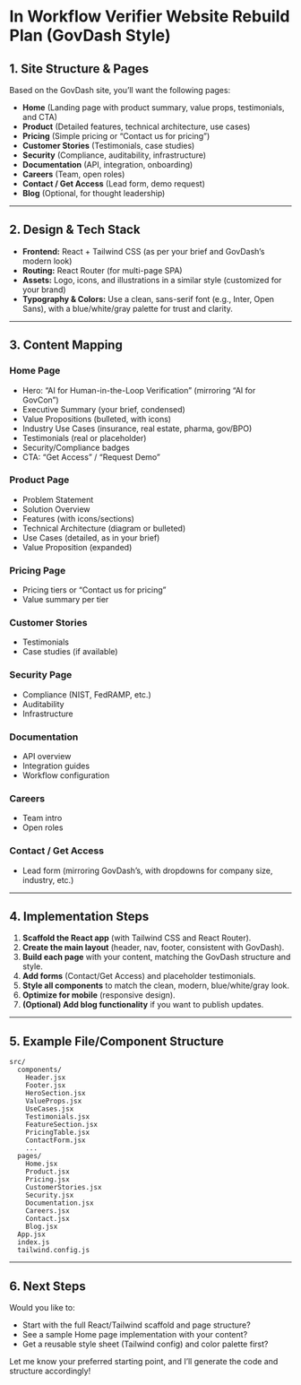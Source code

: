 # In Workflow Verifier Website Rebuild Plan (GovDash Style)

## 1. Site Structure & Pages

Based on the GovDash site, you’ll want the following pages:

- **Home** (Landing page with product summary, value props, testimonials, and CTA)
- **Product** (Detailed features, technical architecture, use cases)
- **Pricing** (Simple pricing or “Contact us for pricing”)
- **Customer Stories** (Testimonials, case studies)
- **Security** (Compliance, auditability, infrastructure)
- **Documentation** (API, integration, onboarding)
- **Careers** (Team, open roles)
- **Contact / Get Access** (Lead form, demo request)
- **Blog** (Optional, for thought leadership)

---

## 2. Design & Tech Stack

- **Frontend:** React + Tailwind CSS (as per your brief and GovDash’s modern look)
- **Routing:** React Router (for multi-page SPA)
- **Assets:** Logo, icons, and illustrations in a similar style (customized for your brand)
- **Typography & Colors:** Use a clean, sans-serif font (e.g., Inter, Open Sans), with a blue/white/gray palette for trust and clarity.

---

## 3. Content Mapping

### Home Page
- Hero: “AI for Human-in-the-Loop Verification” (mirroring “AI for GovCon”)
- Executive Summary (your brief, condensed)
- Value Propositions (bulleted, with icons)
- Industry Use Cases (insurance, real estate, pharma, gov/BPO)
- Testimonials (real or placeholder)
- Security/Compliance badges
- CTA: “Get Access” / “Request Demo”

### Product Page
- Problem Statement
- Solution Overview
- Features (with icons/sections)
- Technical Architecture (diagram or bulleted)
- Use Cases (detailed, as in your brief)
- Value Proposition (expanded)

### Pricing Page
- Pricing tiers or “Contact us for pricing”
- Value summary per tier

### Customer Stories
- Testimonials
- Case studies (if available)

### Security Page
- Compliance (NIST, FedRAMP, etc.)
- Auditability
- Infrastructure

### Documentation
- API overview
- Integration guides
- Workflow configuration

### Careers
- Team intro
- Open roles

### Contact / Get Access
- Lead form (mirroring GovDash’s, with dropdowns for company size, industry, etc.)

---

## 4. Implementation Steps

1. **Scaffold the React app** (with Tailwind CSS and React Router).
2. **Create the main layout** (header, nav, footer, consistent with GovDash).
3. **Build each page** with your content, matching the GovDash structure and style.
4. **Add forms** (Contact/Get Access) and placeholder testimonials.
5. **Style all components** to match the clean, modern, blue/white/gray look.
6. **Optimize for mobile** (responsive design).
7. **(Optional) Add blog functionality** if you want to publish updates.

---

## 5. Example File/Component Structure

```
src/
  components/
    Header.jsx
    Footer.jsx
    HeroSection.jsx
    ValueProps.jsx
    UseCases.jsx
    Testimonials.jsx
    FeatureSection.jsx
    PricingTable.jsx
    ContactForm.jsx
    ...
  pages/
    Home.jsx
    Product.jsx
    Pricing.jsx
    CustomerStories.jsx
    Security.jsx
    Documentation.jsx
    Careers.jsx
    Contact.jsx
    Blog.jsx
  App.jsx
  index.js
  tailwind.config.js
```

---

## 6. Next Steps

Would you like to:

- Start with the full React/Tailwind scaffold and page structure?
- See a sample Home page implementation with your content?
- Get a reusable style sheet (Tailwind config) and color palette first?

Let me know your preferred starting point, and I’ll generate the code and structure accordingly!
